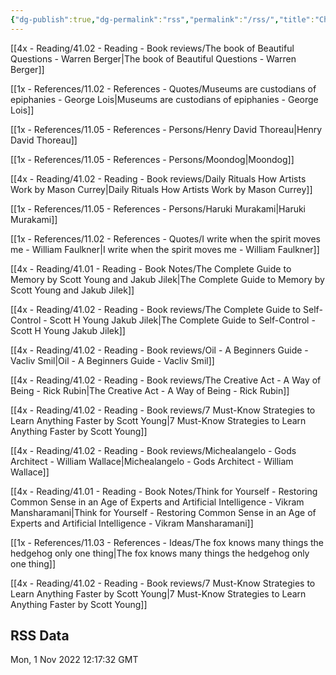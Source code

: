 ```yaml
---
{"dg-publish":true,"dg-permalink":"rss","permalink":"/rss/","title":"Changelog for RSS","dgShowBacklinks":false}
---
```



[[4x - Reading/41.02 - Reading - Book reviews/The book of Beautiful Questions - Warren Berger\|The book of Beautiful Questions - Warren Berger]]

[[1x - References/11.02 - References - Quotes/Museums are custodians of epiphanies - George Lois\|Museums are custodians of epiphanies - George Lois]]

[[1x - References/11.05 - References - Persons/Henry David Thoreau\|Henry David Thoreau]]

[[1x - References/11.05 - References - Persons/Moondog\|Moondog]]

[[4x - Reading/41.02 - Reading - Book reviews/Daily Rituals How Artists Work by Mason Currey\|Daily Rituals How Artists Work by Mason Currey]]

[[1x - References/11.05 - References - Persons/Haruki Murakami\|Haruki Murakami]]

[[1x - References/11.02 - References - Quotes/I write when the spirit moves me - William Faulkner\|I write when the spirit moves me - William Faulkner]]

[[4x - Reading/41.01 - Reading - Book Notes/The Complete Guide to Memory by Scott Young and Jakub Jilek\|The Complete Guide to Memory by Scott Young and Jakub Jilek]]

[[4x - Reading/41.02 - Reading - Book reviews/The Complete Guide to Self-Control - Scott H Young Jakub Jilek\|The Complete Guide to Self-Control - Scott H Young Jakub Jilek]]

[[4x - Reading/41.02 - Reading - Book reviews/Oil - A Beginners Guide - Vacliv Smil\|Oil - A Beginners Guide - Vacliv Smil]]

[[4x - Reading/41.02 - Reading - Book reviews/The Creative Act - A Way of Being - Rick Rubin\|The Creative Act - A Way of Being - Rick Rubin]]

[[4x - Reading/41.02 - Reading - Book reviews/7 Must-Know Strategies to Learn Anything Faster by Scott Young\|7 Must-Know Strategies to Learn Anything Faster by Scott Young]]

[[4x - Reading/41.02 - Reading - Book reviews/Michealangelo - Gods Architect - William Wallace\|Michealangelo - Gods Architect - William Wallace]]

[[4x - Reading/41.01 - Reading - Book Notes/Think for Yourself - Restoring Common Sense in an Age of Experts and Artificial Intelligence - Vikram Mansharamani\|Think for Yourself - Restoring Common Sense in an Age of Experts and Artificial Intelligence - Vikram Mansharamani]]

[[1x - References/11.03 - References - Ideas/The fox knows many things the hedgehog only one thing\|The fox knows many things the hedgehog only one thing]]

[[4x - Reading/41.02 - Reading - Book reviews/7 Must-Know Strategies to Learn Anything Faster by Scott Young\|7 Must-Know Strategies to Learn Anything Faster by Scott Young]]







## RSS Data
<div class='date'>Mon, 1 Nov 2022 12:17:32 GMT</div>
